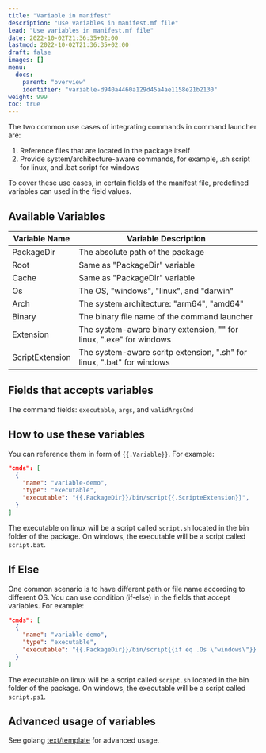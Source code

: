 ```yaml
---
title: "Variable in manifest"
description: "Use variables in manifest.mf file"
lead: "Use variables in manifest.mf file"
date: 2022-10-02T21:36:35+02:00
lastmod: 2022-10-02T21:36:35+02:00
draft: false
images: []
menu:
  docs:
    parent: "overview"
    identifier: "variable-d940a4460a129d45a4ae1158e21b2130"
weight: 999
toc: true
---
```


The two common use cases of integrating commands in command launcher are:

1. Reference files that are located in the package itself
2. Provide system/architecture-aware commands, for example, .sh script for linux, and .bat script for windows

To cover these use cases, in certain fields of the manifest file, predefined variables can used in the field values.

## Available Variables

| Variable Name   | Variable Description                                                   |
|-----------------|------------------------------------------------------------------------|
| PackageDir      | The absolute path of the package                                       |
| Root            | Same as "PackageDir" variable                                          |
| Cache           | Same as "PackageDir" variable                                          |
| Os              | The OS, "windows", "linux", and "darwin"                               |
| Arch            | The system architecture: "arm64", "amd64"                              |
| Binary          | The binary file name of the command launcher                           |
| Extension       | The system-aware binary extension, "" for linux, ".exe" for windows    |
| ScriptExtension | The system-aware scritp extension, ".sh" for linux, ".bat" for windows |

## Fields that accepts variables

The command fields: `executable`, `args`, and `validArgsCmd`

## How to use these variables

You can reference them in form of `{{.Variable}}`. For example:

```json
"cmds": [
  {
    "name": "variable-demo",
    "type": "executable",
    "executable": "{{.PackageDir}}/bin/script{{.ScripteExtension}}",
  }
]
```

The executable on linux will be a script called `script.sh` located in the bin folder of the package. On windows, the executable will be a script called `script.bat`.

## If Else

One common scenario is to have different path or file name according to different OS. You can use condition (if-else) in the fields that accept variables. For example:

```json
"cmds": [
  {
    "name": "variable-demo",
    "type": "executable",
    "executable": "{{.PackageDir}}/bin/script{{if eq .Os \"windows\"}}.ps1{{else}}.sh{{end}}",
  }
]
```

The executable on linux will be a script called `script.sh` located in the bin folder of the package. On windows, the executable will be a script called `script.ps1`.

## Advanced usage of variables

See golang [text/template](https://pkg.go.dev/text/template) for advanced usage.
